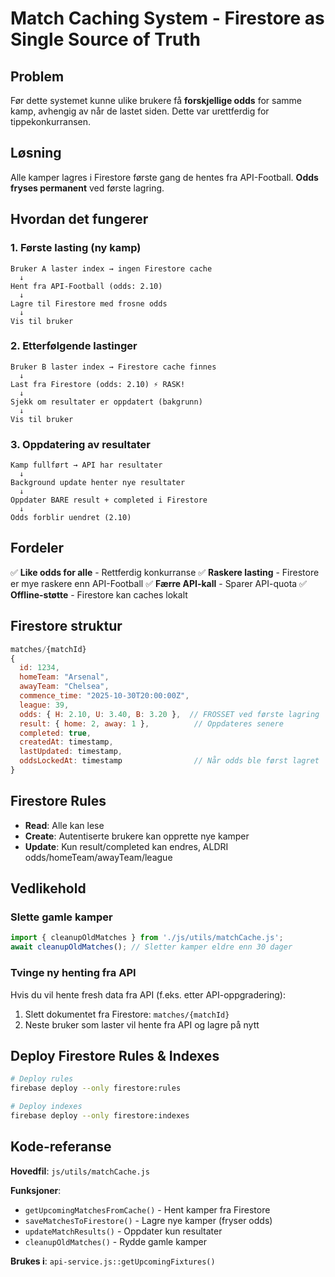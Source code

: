 # Match Caching System - Firestore as Single Source of Truth

## Problem
Før dette systemet kunne ulike brukere få **forskjellige odds** for samme kamp, avhengig av når de lastet siden. Dette var urettferdig for tippekonkurransen.

## Løsning
Alle kamper lagres i Firestore første gang de hentes fra API-Football. **Odds fryses permanent** ved første lagring.

## Hvordan det fungerer

### 1. Første lasting (ny kamp)
```
Bruker A laster index → ingen Firestore cache
  ↓
Hent fra API-Football (odds: 2.10)
  ↓
Lagre til Firestore med frosne odds
  ↓
Vis til bruker
```

### 2. Etterfølgende lastinger
```
Bruker B laster index → Firestore cache finnes
  ↓
Last fra Firestore (odds: 2.10) ⚡ RASK!
  ↓
Sjekk om resultater er oppdatert (bakgrunn)
  ↓
Vis til bruker
```

### 3. Oppdatering av resultater
```
Kamp fullført → API har resultater
  ↓
Background update henter nye resultater
  ↓
Oppdater BARE result + completed i Firestore
  ↓
Odds forblir uendret (2.10)
```

## Fordeler

✅ **Like odds for alle** - Rettferdig konkurranse
✅ **Raskere lasting** - Firestore er mye raskere enn API-Football
✅ **Færre API-kall** - Sparer API-quota
✅ **Offline-støtte** - Firestore kan caches lokalt

## Firestore struktur

```javascript
matches/{matchId}
{
  id: 1234,
  homeTeam: "Arsenal",
  awayTeam: "Chelsea",
  commence_time: "2025-10-30T20:00:00Z",
  league: 39,
  odds: { H: 2.10, U: 3.40, B: 3.20 },  // FROSSET ved første lagring
  result: { home: 2, away: 1 },          // Oppdateres senere
  completed: true,
  createdAt: timestamp,
  lastUpdated: timestamp,
  oddsLockedAt: timestamp                // Når odds ble først lagret
}
```

## Firestore Rules

- **Read**: Alle kan lese
- **Create**: Autentiserte brukere kan opprette nye kamper
- **Update**: Kun result/completed kan endres, ALDRI odds/homeTeam/awayTeam/league

## Vedlikehold

### Slette gamle kamper
```javascript
import { cleanupOldMatches } from './js/utils/matchCache.js';
await cleanupOldMatches(); // Sletter kamper eldre enn 30 dager
```

### Tvinge ny henting fra API
Hvis du vil hente fresh data fra API (f.eks. etter API-oppgradering):
1. Slett dokumentet fra Firestore: `matches/{matchId}`
2. Neste bruker som laster vil hente fra API og lagre på nytt

## Deploy Firestore Rules & Indexes

```bash
# Deploy rules
firebase deploy --only firestore:rules

# Deploy indexes
firebase deploy --only firestore:indexes
```

## Kode-referanse

**Hovedfil**: `js/utils/matchCache.js`

**Funksjoner**:
- `getUpcomingMatchesFromCache()` - Hent kamper fra Firestore
- `saveMatchesToFirestore()` - Lagre nye kamper (fryser odds)
- `updateMatchResults()` - Oppdater kun resultater
- `cleanupOldMatches()` - Rydde gamle kamper

**Brukes i**: `api-service.js::getUpcomingFixtures()`
